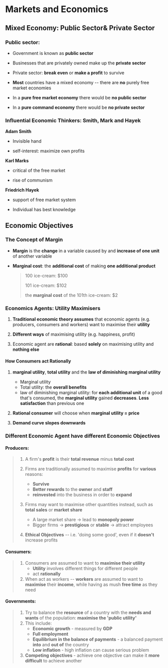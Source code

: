 #  Markets and Economics

## Mixed Economy: Public Sector& Private Sector

### Public sector:

* Government is known as **public sector**

* Businesses that are privately owned make up the **private sector**

* Private sector: **break even** or **make a profit** to survive

* **Most** countries have a mixed economy -- there are **no** purely free market economies

* In a **pure free market economy** there would be **no public sector**

* In a **pure command economy** there would be **no private sector**

### Influential Economic Thinkers: Smith, Mark and Hayek

**Adam Smith**

* Invisible hand

* self-interest: maximize own profits

**Karl Marks**

* critical of the free market

* rise of communism

**Friedrich Hayek**

* support of free market system

* Individual has best knowledge


## Economic Objectives

### The Concept of Margin

* **Margin** is the **change** in a variable caused by and **increase of one unit** of another variable

* **Marginal cost**: the **additional cost** of making **one additional product**

  > 100 ice-cream: $100
  >
  > 101 ice-cream: $102
  >
  > the **marginal cost** of the 101th ice-cream: $2

### Economics Agents: Utility Maximisers

1. **Traditional economic theory assumes** that economic agents (e.g. producers, consumers and workers) want to maximise their **utility**

2. **Different ways** of maximising utility (e.g. happiness, profit)

3. Economic agent are **rational**: based **solely** on maximising utility and **nothing else**

  #### How Consumers act Rationally

  1. **marginal utility**, **total utility** and the **law of diminishing marginal utility**
     * Marginal utility
     * Total utility: the **overall benefits**
     * law of diminishing marginal utility: for **each additional unit** of a good that's consumed, the **marginal utility** gained **decreases**. **Less satisfaction** than previous one

  2. **Rational consumer** will choose when **marginal utility = price**
  3. **Demand curve slopes downwards**

### Different Economic Agent have different Economic Objectives

#### Producers:

> 1. A firm's **profit** is their **total revenue** minus **total cost**
> 2. Firms are traditionally assumed to maximise **profits** for **various** reasons:
>    * **Survive**
>    * **Better rewards** to the **owner** and **staff**
>    * **reinvested** into the business in order to **expand**
>
> 3. Firms may want to maximise other quantities instead, such as **total sales** or **market share**
>    * A large market share -> lead to **monopoly power**
>    * Bigger firms -> **prestigious** or **stable** -> attract employees
>
> 4. **Ethical Objectives** -- i.e. 'doing some good', even if it **doesn't** increase profits

#### Consumers:

> 1. Consumers are assumed to want to **maximise their utility**
>    * **Utility** involves different things for different people
>    * act **rationally**
> 2. When act as workers -- **workers** are assumed to want to **maximise** their **income**, while having as mush **free time** as they need

#### Governments:

> 1. Try to balance the **resource** of a country with the **needs and wants** of the population: **maximise the 'public utility'**
> 2. This include:
>    * **Economic growth** - measured by **GDP**
>    * **Full employment**
>    * **Equilibrium in the balance of payments** - a balanced payment **into** and **out of** the country
>    * **Low inflation** - high inflation can cause serious problem
> 3. **Competing objectives** - achieve one objective can make it **more difficult** to achieve another
